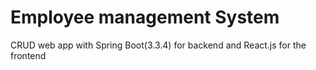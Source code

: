 # Employee management System
CRUD web app with Spring Boot(3.3.4) for backend and React.js for the frontend
